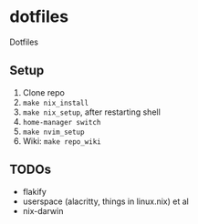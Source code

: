 # dotfiles

Dotfiles

## Setup

1. Clone repo
2. `make nix_install`
3. `make nix_setup`, after restarting shell
4. `home-manager switch`
5. `make nvim_setup`
6. Wiki: `make repo_wiki`

## TODOs

- flakify
- userspace (alacritty, things in linux.nix) et al
- nix-darwin

